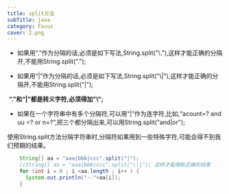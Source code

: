 ```yaml
---
title: split方法
subTitle: java
category: Focus
cover: 2.png
---
```


- 如果用“.”作为分隔的话,必须是如下写法,String.split("\\."),这样才能正确的分隔开,不能用String.split(".");

- 如果用“|”作为分隔的话,必须是如下写法,String.split("\\|"),这样才能正确的分隔开,不能用String.split("|");

​         **“.”和“|”都是转义字符,必须得加"\\";**

- 如果在一个字符串中有多个分隔符,可以用“|”作为连字符,比如,“acount=? and uu =? or n=?”,把三个都分隔出来,可以用String.split("and|or");

使用String.split方法分隔字符串时,分隔符如果用到一些特殊字符,可能会得不到我们预期的结果。 



```java
	String[] aa = "aaa|bbb|ccc".split("|");
    //String[] aa = "aaa|bbb|ccc".split("\\|"); 这样才能得到正确的结果
    for (int i = 0 ; i <aa.length ; i++ ) {
      System.out.println("--"+aa[i]); 
    }
```

